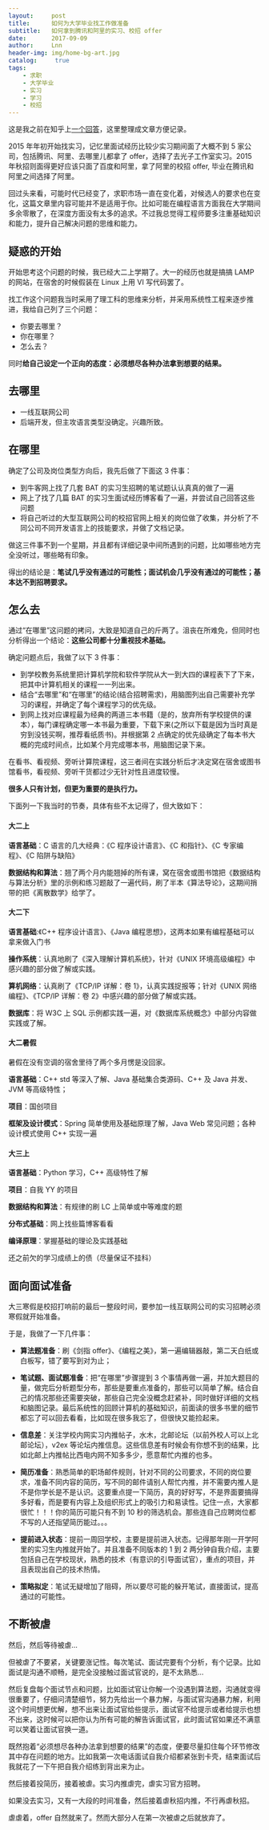 ```yaml
---
layout:     post
title:      如何为大学毕业找工作做准备
subtitle:   如何拿到腾讯和阿里的实习、校招 offer
date:       2017-09-09
author:     Lnn
header-img: img/home-bg-art.jpg
catalog: 	 true
tags:
    - 求职
    - 大学毕业
    - 实习
    - 学习
    - 校招
---
```



这是我之前在知乎上[一个回答](https://www.zhihu.com/question/64952618/answer/227415024)，这里整理成文章方便记录。


2015 年年初开始找实习，记忆里面试经历比较少实习期间面了大概不到 5 家公司，包括腾讯、阿里、去哪里儿都拿了 offer，选择了去光子工作室实习。2015 年秋招则面得更好应该只面了百度和阿里，拿了阿里的校招 offer, 毕业在腾讯和阿里之间选择了阿里。


回过头来看，可能时代已经变了，求职市场一直在变化着，对候选人的要求也在变化，这篇文章里内容可能并不是适用于你。比如可能在编程语言方面我在大学期间多余零散了，在深度方面没有太多的追求。不过我总觉得工程师要多注重基础知识和能力，提升自己解决问题的思维和能力。



## 疑惑的开始

开始思考这个问题的时候，我已经大二上学期了。大一的经历也就是搞搞 LAMP 的网站，在宿舍的时候假装在 Linux 上用 VI 写代码罢了。

找工作这个问题我当时采用了理工科的思维来分析，并采用系统性工程来逐步推进，我给自己列了三个问题：

- 你要去哪里？
- 你在哪里？
- 怎么去？

同时**给自己设定一个正向的态度：必须想尽各种办法拿到想要的结果。**



## 去哪里
- 一线互联网公司
- 后端开发，但主攻语言类型没确定。兴趣所致。



## 在哪里
确定了公司及岗位类型方向后，我先后做了下面这 3 件事：
- 到牛客网上找了几套 BAT 的实习生招聘的笔试题认认真真的做了一遍
- 网上了找了几篇 BAT 的实习生面试经历博客看了一遍，并尝试自己回答这些问题
- 将自己听过的大型互联网公司的校招官网上相关的岗位做了收集，并分析了不同公司不同开发语言上的技能要求，并做了文档记录。

做这三件事不到一个星期，并且都有详细记录中间所遇到的问题，比如哪些地方完全没听过，哪些略有印象。

得出的结论是：**笔试几乎没有通过的可能性；面试机会几乎没有通过的可能性；基本达不到招聘要求。**



## 怎么去
通过“在哪里”这问题的拷问，大致是知道自己的斤两了。沮丧在所难免，但同时也分析得出一个结论：**这些公司都十分重视技术基础。**

确定问题点后，我做了以下 3 件事：
- 到学校教务系统里把计算机学院和软件学院从大一到大四的课程表下了下来，把其中计算机相关的课程一一列出来。
- 结合“去哪里”和“在哪里”的结论(结合招聘需求)，用脑图列出自己需要补充学习的课程，并确定了每个课程学习的优先级。
- 到网上找对应课程最为经典的两道三本书籍（是的，放弃所有学校提供的课本），每门课程确定哪一本书最为重要，下载下来(之所以下载是因为当时真是穷到没钱买啊，推荐看纸质书)。并根据第 2 点确定的优先级确定了每本书大概的完成时间点，比如某个月完成哪本书，用脑图记录下来。

在看书、看视频、旁听计算院课程，这三者间在实践分析后才决定窝在宿舍或图书馆看书，看视频、旁听干货都过少无针对性且进度较慢。

**很多人只有计划，但更为重要的是执行力。**


下面列一下我当时的节奏，具体有些不太记得了，但大致如下：



#### 大二上

**语言基础**：C 语言的几大经典：《C 程序设计语言》、《C 和指针》、《C 专家编程》、《C 陷阱与缺陷》

**数据结构和算法**：翘了两个月内能翘掉的所有课，窝在宿舍或图书馆把《数据结构与算法分析》里的示例和练习题敲了一遍代码，刷了半本《算法导论》，这期间捎带的把《离散数学》给学了。



#### 大二下

**语言基础**:《C++ 程序设计语言》、《Java 编程思想》，这两本如果有编程基础可以拿来做入门书

**操作系统**：认真地刷了《深入理解计算机系统》，针对《UNIX 环境高级编程》中感兴趣的部分做了解或实践。

**算机网络**：认真刷了《TCP/IP 详解：卷 1》，认真实践捉报等；针对《UNIX 网络编程》、《TCP/IP 详解：卷 2》中感兴趣的部分做了解或实践。

**数据库**：将 W3C 上 SQL 示例都实践一遍，对《数据库系统概念》中部分内容做实践或了解。



#### 大二暑假

暑假在没有空调的宿舍里待了两个多月愣是没回家。

**语言基础**：C++ std 等深入了解、Java 基础集合类源码、C++ 及 Java 并发、JVM 等高级特性；

**项目**：国创项目

**框架及设计模式**：Spring 简单使用及基础原理了解，Java Web 常见问题；各种设计模式使用 C++ 实现一遍



#### 大三上

**语言基础**：Python 学习，C++ 高级特性了解

**项目**：自我 YY 的项目

**数据结构和算法**：有规律的刷 LC 上简单或中等难度的题

**分布式基础**：网上找些篇博客看看

**编译原理**：掌握基础的理论及实践基础

还之前欠的学习成绩上的债（尽量保证不挂科）



## 面向面试准备

大三寒假是校招打响前的最后一整段时间，要参加一线互联网公司的实习招聘必须寒假就开始准备。

于是，我做了一下几件事：
- **算法题准备**：刷《剑指 offer》、《编程之美》，第一遍编辑器敲，第二天白纸或白板写，错了要写到对为止；

- **笔试题、面试题准备**：把“在哪里”步骤提到 3 个事情再做一遍，并加大题目的量，做完后分析题型分布，那些是要重点准备的，那些可以简单了解。结合自己的情况那些还需要突破，那些自己完全没概念赶紧补，同时做好详细的文档和脑图记录。最后系统性的回顾计算机的基础知识，前面读的很多书里的细节都忘了可以回去看看，比如现在很多我忘了，但很快又能捡起来。

- **信息差**：关注学校内网实习内推帖子，水木，北邮论坛（以前外校人可以上北邮论坛），v2ex 等论坛内推信息。这些信息差有时候会有你想不到的结果，比如北邮上内推帖比西电内网不知多多少，愿意帮忙内推的也多。

- **简历准备**：熟悉简单的职场邮件规则，针对不同的公司要求，不同的岗位要求，准备不同内容的简历，写不同的邮件请别人帮忙内推，并不需要内推人是不是你学长是不是认识。这要重点提一下简历，真的好好写，不是界面要搞得多好看，而是要有内容上及组织形式上的吸引力和易读性。记住一点，大家都很忙！！！你的简历可能只有不到 10 秒的筛选机会。那些连自己应聘岗位都不写的人还指望简历能过。。。

- **提前进入状态**：提前一周回学校，主要是提前进入状态。记得那年刚一开学阿里的实习生内推就开始了。并且准备不同版本的 1 到 2 两分钟自我介绍，主要包括自己在学校现状，熟悉的技术（有意识的引导面试官），重点的项目，并且表现出自己的技术热情。
- **策略拟定**：笔试无疑增加了阻碍，所以要尽可能的躲开笔试，直接面试，提高通过的可能性。


## 不断被虐

然后，然后等待被虐...

但被虐了不要紧，关键要涨记性。每次笔试、面试完要有个分析，有个记录。比如面试是沟通不顺畅，是完全没接触过面试官说的，是不太熟悉...

然后复盘每个面试节点和问题，比如面试官让你解一个没遇到算法题，沟通就变得很重要了，仔细问清楚细节，努力先给出一个暴力解，与面试官沟通暴力解，利用这个时间想更优解，想不出来让面试官给些提示，面试官不给提示或者给提示也想不出来，这时候可以把你认为所有可能的解告诉面试官，此时面试官如果还不满意可以笑着让面试官换一道。

既然抱着“必须想尽各种办法拿到想要的结果”的态度，便要尽量扣住每个环节修改其中存在问题的地方。比如我第一次电话面试自我介绍都紧张到卡壳，结束面试后我就花了一下午把自我介绍练到背出来为止。

然后接着投简历，接着被虐。实习内推虐完，虐实习官方招聘。

如果没去实习，又有一大段的时间准备，然后接着虐秋招内推，不行再虐秋招。

虐虐着，offer 自然就来了。然而大部分人在第一次被虐之后就放弃了。